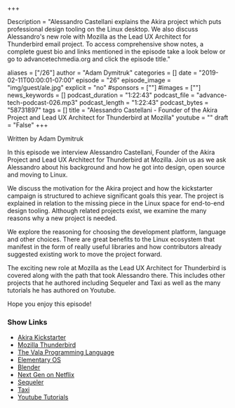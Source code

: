 +++

Description = "Alessandro Castellani explains the Akira project which puts professional design tooling on the Linux desktop. We also discuss Alessandro's new role with Mozilla as the Lead UX Architect for Thunderbird email project. To access comprehensive show notes, a complete guest bio and links mentioned in the episode take a look below or go to advancetechmedia.org and click the episode title."

aliases = ["/26"]
author = "Adam Dymitruk"
categories = []
date = "2019-02-11T00:00:01-07:00"
episode = "26"
episode_image = "img/guest/ale.jpg"
explicit = "no"
#sponsors = [""]
#images = [""]
news_keywords = []
podcast_duration = "1:22:43"
podcast_file = "advance-tech-podcast-026.mp3"
podcast_length = "1:22:43"
podcast_bytes = "58731897"
tags = []
title = "Alessandro Castellani - Founder of the Akira Project and Lead UX Architect for Thunderbird at Mozilla"
youtube = ""
draft = "False"
+++

Written by Adam Dymitruk

In this episode we interview Alessandro Castellani, Founder of the Akira Project and Lead UX Architect for Thunderbird at Mozilla. Join us as we ask Alessandro about his background and how he got into design, open source and moving to Linux.

We discuss the motivation for the Akira project and how the kickstarter campaign is structured to achieve significant goals this year. The project is explained in relation to the missing piece in the Linux space for end-to-end design tooling. Although related projects exist, we examine the many reasons why a new project is needed.

We explore the reasoning for choosing the development platform, language and other choices. There are great benefits to the Linux ecosystem that manifest in the form of really useful libraries and how contributors already suggested existing work to move the project forward.

The exciting new role at Mozilla as the Lead UX Architect for Thunderbird is covered along with the path that took Alessandro there. This includes other projects that he authored including Sequeler and Taxi as well as the many tutorials he has authored on Youtube.

Hope you enjoy this episode!

### Show Links

* [Akira Kickstarter](https://www.kickstarter.com/projects/alecaddd/akira-the-linux-design-tool)
* [Mozilla Thunderbird](https://www.thunderbird.net/en-US/)
* [The Vala Programming Language](https://wiki.gnome.org/Projects/Vala)
* [Elementary OS](https://elementary.io/)
* [Blender](https://www.blender.org/)
* [Next Gen on Netflix](https://www.netflix.com/ca/title/80988892)
* [Sequeler](https://github.com/Alecaddd/sequeler)
* [Taxi](https://github.com/Alecaddd/taxi)
* [Youtube Tutorials](https://www.youtube.com/AlessandroCastellani)
